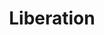 ---
title: "Liberation"

domain:
  grantedPower: |
    The character gains a +2 morale bonus on all saving throws against enchantment spells or effects.
  spells: |
     1. Remove Fear
     1. Remove Paralysis
     1. Remove Curse
     1. Freedom of Movement
     1. Break Enchantment
     1. Dispel Magic, Greater
     1. Refuge
     1. Mind Blank
     1. Freedom
---